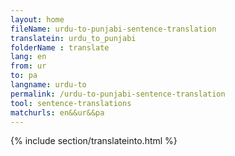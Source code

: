 ```yaml
---
layout: home
fileName: urdu-to-punjabi-sentence-translation
translatein: urdu_to_punjabi
folderName : translate
lang: en
from: ur
to: pa
langname: urdu-to
permalink: /urdu-to-punjabi-sentence-translation
tool: sentence-translations
matchurls: en&&ur&&pa
---
```

{% include section/translateinto.html %}
